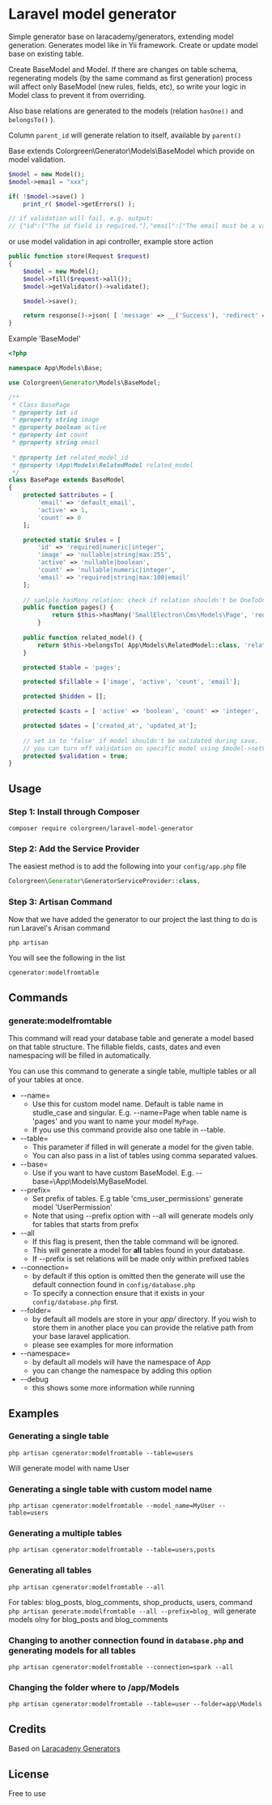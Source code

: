 # Laravel model generator

Simple generator base on laracademy/generators, extending model generation. Generates model like in Yii framework. Create or update model base on existing table. 

Create BaseModel and Model. If there are changes on table schema, regenerating models (by the same command as first generation) process will affect only BaseModel (new rules, fields, etc), so write your logic in Model class to prevent it from overriding.

Also base relations are generated to the models (relation ```hasOne()``` and ```belongsTo()``` ).

Column ```parent_id``` will generate relation to itself, available by ```parent()```

Base<xxx> extends Colorgreen\Generator\Models\BaseModel which provide on model validation.
```php
$model = new Model();
$model->email = "xxx";

if( !$model->save() )
    print_r( $model->getErrors() );

// if validation will fail, e.g. output:
// {"id":["The id field is required."],"email":["The email must be a valid email address."]}

```

or use model validation in api controller, example store action

```php
public function store(Request $request)
{
    $model = new Model();
    $model->fill($request->all());
    $model->getValidator()->validate();

    $model->save();

    return response()->json( [ 'message' => __('Success'), 'redirect' => route('model.edit', [$model] ) ] );
}
```

Example 'BaseModel'
```php
<?php

namespace App\Models\Base;

use Colorgreen\Generator\Models\BaseModel;

/**
 * Class BasePage
 * @property int id
 * @property string image
 * @property boolean active
 * @property int count
 * @property string email
 
 * @property int related_model_id
 * @property \App\Models\RelatedModel related_model
 */
class BasePage extends BaseModel
{
    protected $attributes = [
		'email' => 'default_email', 
		'active' => 1, 
		'count' => 0
	];

    protected static $rules = [
		'id' => 'required|numeric|integer', 
		'image' => 'nullable|string|max:255', 
		'active' => 'nullable|boolean', 
		'count' => 'nullable|numeric|integer', 
		'email' => 'required|string|max:100|email'
	];
	
	// samlple hasMany relation: check if relation shouldn't be OneToOne ( hasOne() )
	public function pages() {
    		return $this->hasMany('SmallElectron\Cms\Models\Page', 'redirect_type_id' );
    	}
    	
	public function related_model() {
		return $this->belongsTo( App\Models\RelatedModel::class, 'related_model_id' );
	}

    protected $table = 'pages';

    protected $fillable = ['image', 'active', 'count', 'email'];

    protected $hidden = [];

    protected $casts = [ 'active' => 'boolean', 'count' => 'integer', 'related_model_id' => 'integer' ];

    protected $dates = ['created_at', 'updated_at'];
    
    // set in to 'false' if model shouldn't be validated during save.
    // you can turn off validation on specific model using $model->setValidation(false)
    protected $validation = true;
}
```



## Usage

### Step 1: Install through Composer

```
composer require colorgreen/laravel-model-generator
```

### Step 2: Add the Service Provider
The easiest method is to add the following into your `config/app.php` file

```php
Colorgreen\Generator\GeneratorServiceProvider::class,
```

### Step 3: Artisan Command
Now that we have added the generator to our project the last thing to do is run Laravel's Arisan command

```
php artisan
```

You will see the following in the list

```
cgenerator:modelfromtable
```

## Commands

### generate:modelfromtable

This command will read your database table and generate a model based on that table structure. The fillable fields, casts, dates and even namespacing will be filled in automatically.

You can use this command to generate a single table, multiple tables or all of your tables at once.

* --name=
  * Use this for custom model name. Default is table name in studle_case and singular. E.g. --name=Page when table name is 'pages' and you want to name your model ```MyPage```.
  * If you use this command provide also one table in --table.
* --table=
  * This parameter if filled in will generate a model for the given table.
  * You can also pass in a list of tables using comma separated values.
* --base=
  * Use if you want to have custom BaseModel. E.g. --base=\App\Models\MyBaseModel.
* --prefix=
  * Set prefix of tables. E.g table 'cms_user_permissions' generate model 'UserPermission'
  * Note that using --prefix option with --all will generate models only for tables that starts from prefix
* --all
  * If this flag is present, then the table command will be ignored.
  * This will generate a model for **all** tables found in your database.
  * If --prefix is set relations will be made only within prefixed tables
* --connection=
  * by default if this option is omitted then the generate will use the default connection found in `config/database.php`
  * To specify a connection ensure that it exists in your `config/database.php` first.
* --folder=
  * by default all models are store in your _app/_ directory. If you wish to store them in another place you can provide the relative path from your base laravel application.
  * please see examples for more information
* --namespace=
  * by default all models will have the namespace of App
  * you can change the namespace by adding this option
* --debug
  * this shows some more information while running

## Examples

### Generating a single table

```
php artisan cgenerator:modelfromtable --table=users

```
Will generate model with name User

### Generating a single table with custom model name

```
php artisan cgenerator:modelfromtable --model_name=MyUser --table=users
```

### Generating a multiple tables

```
php artisan cgenerator:modelfromtable --table=users,posts
```

### Generating all tables

```
php artisan cgenerator:modelfromtable --all
```

For tables: blog_posts, blog_comments, shop_products, users, command ```php artisan generate:modelfromtable --all --prefix=blog_``` 
will generate models olny for blog_posts and blog_comments

### Changing to another connection found in `database.php` and generating models for all tables

```
php artisan cgenerator:modelfromtable --connection=spark --all
```

### Changing the folder where to /app/Models

```
php artisan cgenerator:modelfromtable --table=user --folder=app\Models
```

## Credits

Based on [Laracadeny Generators](https://github.com/laracademy/generators)


## License
Free to use